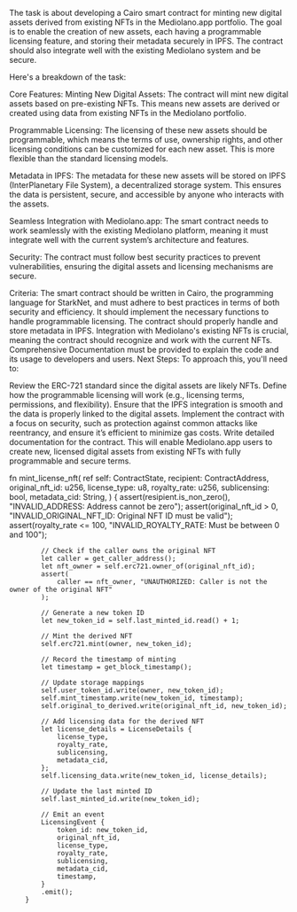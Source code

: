 The task is about developing a Cairo smart contract for minting new digital assets derived from existing NFTs in the Mediolano.app portfolio. The goal is to enable the creation of new assets, each having a programmable licensing feature, and storing their metadata securely in IPFS. The contract should also integrate well with the existing Mediolano system and be secure.

Here's a breakdown of the task:

Core Features:
Minting New Digital Assets: The contract will mint new digital assets based on pre-existing NFTs. This means new assets are derived or created using data from existing NFTs in the Mediolano portfolio.

Programmable Licensing: The licensing of these new assets should be programmable, which means the terms of use, ownership rights, and other licensing conditions can be customized for each new asset. This is more flexible than the standard licensing models.

Metadata in IPFS: The metadata for these new assets will be stored on IPFS (InterPlanetary File System), a decentralized storage system. This ensures the data is persistent, secure, and accessible by anyone who interacts with the assets.

Seamless Integration with Mediolano.app: The smart contract needs to work seamlessly with the existing Mediolano platform, meaning it must integrate well with the current system’s architecture and features.

Security: The contract must follow best security practices to prevent vulnerabilities, ensuring the digital assets and licensing mechanisms are secure.

Criteria:
The smart contract should be written in Cairo, the programming language for StarkNet, and must adhere to best practices in terms of both security and efficiency.
It should implement the necessary functions to handle programmable licensing.
The contract should properly handle and store metadata in IPFS.
Integration with Mediolano's existing NFTs is crucial, meaning the contract should recognize and work with the current NFTs.
Comprehensive Documentation must be provided to explain the code and its usage to developers and users.
Next Steps:
To approach this, you'll need to:

Review the ERC-721 standard since the digital assets are likely NFTs.
Define how the programmable licensing will work (e.g., licensing terms, permissions, and flexibility).
Ensure that the IPFS integration is smooth and the data is properly linked to the digital assets.
Implement the contract with a focus on security, such as protection against common attacks like reentrancy, and ensure it’s efficient to minimize gas costs.
Write detailed documentation for the contract.
This will enable Mediolano.app users to create new, licensed digital assets from existing NFTs with fully programmable and secure terms.

fn mint_license_nft(
ref self: ContractState,
recipient: ContractAddress,
original_nft_id: u256,
license_type: u8,
royalty_rate: u256,
sublicensing: bool,
metadata_cid: String,
) {
assert(resipient.is_non_zero(), "INVALID_ADDRESS: Address cannot be zero");
assert(original_nft_id > 0, "INVALID_ORIGINAL_NFT_ID: Original NFT ID must be valid");
assert(royalty_rate <= 100, "INVALID_ROYALTY_RATE: Must be between 0 and 100");

            // Check if the caller owns the original NFT
            let caller = get_caller_address();
            let nft_owner = self.erc721.owner_of(original_nft_id);
            assert(
                caller == nft_owner, "UNAUTHORIZED: Caller is not the owner of the original NFT"
            );

            // Generate a new token ID
            let new_token_id = self.last_minted_id.read() + 1;

            // Mint the derived NFT
            self.erc721.mint(owner, new_token_id);

            // Record the timestamp of minting
            let timestamp = get_block_timestamp();

            // Update storage mappings
            self.user_token_id.write(owner, new_token_id);
            self.mint_timestamp.write(new_token_id, timestamp);
            self.original_to_derived.write(original_nft_id, new_token_id);

            // Add licensing data for the derived NFT
            let license_details = LicenseDetails {
                license_type,
                royalty_rate,
                sublicensing,
                metadata_cid,
            };
            self.licensing_data.write(new_token_id, license_details);

            // Update the last minted ID
            self.last_minted_id.write(new_token_id);

            // Emit an event
            LicensingEvent {
                token_id: new_token_id,
                original_nft_id,
                license_type,
                royalty_rate,
                sublicensing,
                metadata_cid,
                timestamp,
            }
            .emit();
        }
